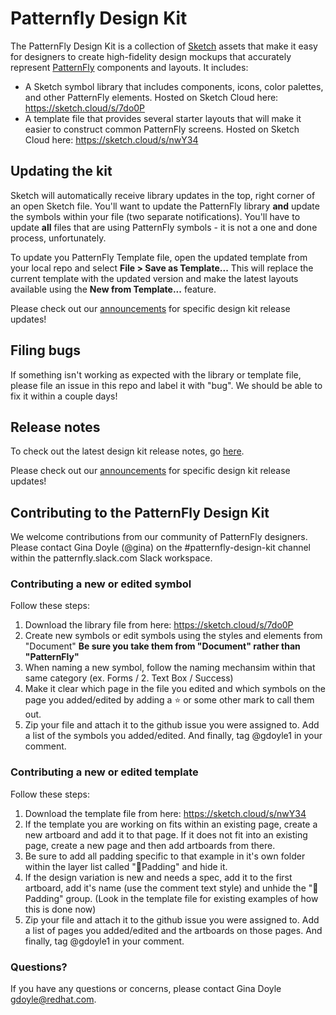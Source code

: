 # Patternfly Design Kit
The PatternFly Design Kit is a collection of [Sketch](https://www.sketchapp.com/) assets that make it easy for designers to create high-fidelity design mockups that accurately represent [PatternFly](http://patternfly.org) components and layouts. It includes:

* A Sketch symbol library that includes components, icons, color palettes, and other PatternFly elements. Hosted on Sketch Cloud here: https://sketch.cloud/s/7do0P
* A template file that provides several starter layouts that will make it easier to construct common PatternFly screens. Hosted on Sketch Cloud here: https://sketch.cloud/s/nwY34

## Updating the kit
Sketch will automatically receive library updates in the top, right corner of an open Sketch file. You'll want to update the PatternFly library **and** update the symbols within your file (two separate notifications). You'll have to update **all** files that are using PatternFly symbols - it is not a one and done process, unfortunately.

To update you PatternFly Template file, open the updated template from your local repo and select **File > Save as Template...** This will replace the current template with the updated version and make the latest layouts available using the **New from Template...** feature.

Please check out our [announcements](https://github.com/patternfly/patternfly-design-kit/blob/master/Announcements.md) for specific design kit release updates!

## Filing bugs
If something isn't working as expected with the library or template file, please file an issue in this repo and label it with "bug". We should be able to fix it within a couple days! 

## Release notes
To check out the latest design kit release notes, go [here](https://github.com/patternfly/patternfly-design-kit/blob/master/PatternFly%20release%20notes.md).

Please check out our [announcements](https://github.com/patternfly/patternfly-design-kit/blob/master/Announcements.md) for specific design kit release updates!

## Contributing to the PatternFly Design Kit
We welcome contributions from our community of PatternFly designers. Please contact Gina Doyle (@gina) on the #patternfly-design-kit channel within the patternfly.slack.com Slack workspace.
### Contributing a new or edited symbol
Follow these steps:
1. Download the library file from here: https://sketch.cloud/s/7do0P
2. Create new symbols or edit symbols using the styles and elements from "Document"
**Be sure you take them from "Document" rather than "PatternFly"**
3. When naming a new symbol, follow the naming mechansim within that same category (ex. Forms / 2. Text Box / Success)
4. Make it clear which page in the file you edited and which symbols on the page you added/edited by adding a ⭐️ or some other mark to call them out.
5. Zip your file and attach it to the github issue you were assigned to. Add a list of the symbols you added/edited. And finally, tag @gdoyle1 in your comment.
### Contributing a new or edited template
Follow these steps:
1. Download the template file from here: https://sketch.cloud/s/nwY34
2. If the template you are working on fits within an existing page, create a new artboard and add it to that page. If it does not fit into an existing page, create a new page and then add artboards from there.
3. Be sure to add all padding specific to that example in it's own folder within the layer list called "📐Padding" and hide it.
4. If the design variation is new and needs a spec, add it to the first artboard, add it's name (use the comment text style) and unhide the "📐Padding" group. (Look in the template file for existing examples of how this is done now)
5. Zip your file and attach it to the github issue you were assigned to. Add a list of pages you added/edited and the artboards on those pages. And finally, tag @gdoyle1 in your comment.
### Questions?
If you have any questions or concerns, please contact Gina Doyle [gdoyle@redhat.com](mailto:gdoyle@redhat.com).
